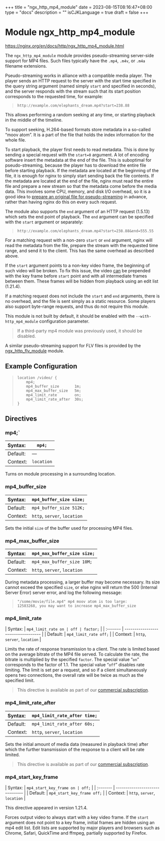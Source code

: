 +++
title = "ngx_http_mp4_module"
date = 2023-08-15T08:16:47+08:00
type = "docs"
description = ""
isCJKLanguage = true
draft = false
+++

# Module ngx_http_mp4_module



https://nginx.org/en/docs/http/ngx_http_mp4_module.html



The `ngx_http_mp4_module` module provides pseudo-streaming server-side support for MP4 files. Such files typically have the `.mp4`, `.m4v`, or `.m4a` filename extensions.

Pseudo-streaming works in alliance with a compatible media player. The player sends an HTTP request to the server with the start time specified in the query string argument (named simply `start` and specified in seconds), and the server responds with the stream such that its start position corresponds to the requested time, for example:

> ```
> http://example.com/elephants_dream.mp4?start=238.88
> ```

This allows performing a random seeking at any time, or starting playback in the middle of the timeline.

To support seeking, H.264-based formats store metadata in a so-called “moov atom”. It is a part of the file that holds the index information for the whole file.

To start playback, the player first needs to read metadata. This is done by sending a special request with the `start=0` argument. A lot of encoding software insert the metadata at the end of the file. This is suboptimal for pseudo-streaming, because the player has to download the entire file before starting playback. If the metadata are located at the beginning of the file, it is enough for nginx to simply start sending back the file contents. If the metadata are located at the end of the file, nginx must read the entire file and prepare a new stream so that the metadata come before the media data. This involves some CPU, memory, and disk I/O overhead, so it is a good idea to [prepare an original file for pseudo-streaming](https://github.com/flowplayer/flowplayer/wiki/7.1.1-video-file-correction) in advance, rather than having nginx do this on every such request.

The module also supports the `end` argument of an HTTP request (1.5.13) which sets the end point of playback. The `end` argument can be specified with the `start` argument or separately:

> ```
> http://example.com/elephants_dream.mp4?start=238.88&end=555.55
> ```



For a matching request with a non-zero `start` or `end` argument, nginx will read the metadata from the file, prepare the stream with the requested time range, and send it to the client. This has the same overhead as described above.



If the `start` argument points to a non-key video frame, the beginning of such video will be broken. To fix this issue, the video [can](https://nginx.org/en/docs/http/ngx_http_mp4_module.html#mp4_start_key_frame) be prepended with the key frame before `start` point and with all intermediate frames between them. These frames will be hidden from playback using an edit list (1.21.4).

If a matching request does not include the `start` and `end` arguments, there is no overhead, and the file is sent simply as a static resource. Some players also support byte-range requests, and thus do not require this module.

This module is not built by default, it should be enabled with the `--with-http_mp4_module` configuration parameter.

> If a third-party mp4 module was previously used, it should be disabled.



A similar pseudo-streaming support for FLV files is provided by the [ngx_http_flv_module](https://nginx.org/en/docs/http/ngx_http_flv_module.html) module.



## Example Configuration



> ```
> location /video/ {
>     mp4;
>     mp4_buffer_size       1m;
>     mp4_max_buffer_size   5m;
>     mp4_limit_rate        on;
>     mp4_limit_rate_after  30s;
> }
> ```





## Directives



### mp4;`

| Syntax:  | `mp4;`     |
| :------- | ---------- |
| Default: | —          |
| Context: | `location` |

Turns on module processing in a surrounding location.



### mp4_buffer_size

| Syntax:  | `mp4_buffer_size size;`      |
| :------- | ---------------------------- |
| Default: | `mp4_buffer_size 512K;`      |
| Context: | `http`, `server`, `location` |

Sets the initial `size` of the buffer used for processing MP4 files.



### mp4_max_buffer_size

| Syntax:  | `mp4_max_buffer_size size;`  |
| :------- | ---------------------------- |
| Default: | `mp4_max_buffer_size 10M;`   |
| Context: | `http`, `server`, `location` |

During metadata processing, a larger buffer may become necessary. Its size cannot exceed the specified `size`, or else nginx will return the 500 (Internal Server Error) server error, and log the following message:

> ```
> "/some/movie/file.mp4" mp4 moov atom is too large:
> 12583268, you may want to increase mp4_max_buffer_size
> ```





### mp4_limit_rate

| Syntax:  | `mp4_limit_rate on | off | factor;` |
| :------- | ----------------------------------- |
| Default: | `mp4_limit_rate off;`               |
| Context: | `http`, `server`, `location`        |

Limits the rate of response transmission to a client. The rate is limited based on the average bitrate of the MP4 file served. To calculate the rate, the bitrate is multiplied by the specified `factor`. The special value “`on`” corresponds to the factor of 1.1. The special value “`off`” disables rate limiting. The limit is set per a request, and so if a client simultaneously opens two connections, the overall rate will be twice as much as the specified limit.



> This directive is available as part of our [commercial subscription](http://nginx.com/products/).





### mp4_limit_rate_after

| Syntax:  | `mp4_limit_rate_after time;` |
| :------- | ---------------------------- |
| Default: | `mp4_limit_rate_after 60s;`  |
| Context: | `http`, `server`, `location` |

Sets the initial amount of media data (measured in playback time) after which the further transmission of the response to a client will be rate limited.



> This directive is available as part of our [commercial subscription](http://nginx.com/products/).





### mp4_start_key_frame

| Syntax:  | `mp4_start_key_frame on | off;` |
| :------- | ------------------------------- |
| Default: | `mp4_start_key_frame off;`      |
| Context: | `http`, `server`, `location`    |

This directive appeared in version 1.21.4.

Forces output video to always start with a key video frame. If the `start` argument does not point to a key frame, initial frames are hidden using an mp4 edit list. Edit lists are supported by major players and browsers such as Chrome, Safari, QuickTime and ffmpeg, partially supported by Firefox.